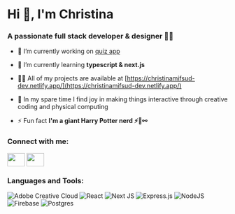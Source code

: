 <h1 align="left">Hi 👋, I'm Christina</h1>
<h3 align="left">A passionate full stack developer & designer 👩‍💻</h3>

- 🔭 I’m currently working on [quiz app](https://github.com/christina-mifsud/quiz-app)

- 🌱 I’m currently learning **typescript & next.js**

- 👩‍💻 All of my projects are available at [https://christinamifsud-dev.netlify.app/](https://christinamifsud-dev.netlify.app/)

- 🎨 In my spare time I find joy in making things interactive through creative coding and physical computing

- ⚡ Fun fact **I'm a giant Harry Potter nerd ⚡🧹⚯**

<h3 align="left">Connect with me:</h3>
<p align="left">
<a href="[your link](https://www.linkedin.com/in/christinamifsud/)" target="blank"><img align="center" src="https://cdn.jsdelivr.net/npm/simple-icons@3.0.1/icons/linkedin.svg" alt="" height="30" width="40" /></a>
<a href="[your link](https://www.behance.net/christinamifsud)" target="blank"><img align="center" src="https://cdn.jsdelivr.net/npm/simple-icons@3.0.1/icons/behance.svg" alt="" height="30" width="40" /></a>
</p>

<h3 align="left">Languages and Tools:</h3>
<p><img src="https://img.shields.io/badge/Adobe%20Creative%20Cloud-DA1F26.svg?style=for-the-badge&amp;logo=Adobe%20Creative%20Cloud&amp;logoColor=white" alt="Adobe Creative Cloud">
    <img src="https://img.shields.io/badge/react-%2320232a.svg?style=for-the-badge&amp;logo=react&amp;logoColor=%2361DAFB" alt="React">
<img src="https://img.shields.io/badge/Next-black?style=for-the-badge&amp;logo=next.js&amp;logoColor=white" alt="Next JS">
<img src="https://img.shields.io/badge/express.js-%23404d59.svg?style=for-the-badge&amp;logo=express&amp;logoColor=%2361DAFB" alt="Express.js">
<img src="https://img.shields.io/badge/node.js-6DA55F?style=for-the-badge&amp;logo=node.js&amp;logoColor=white" alt="NodeJS">
<img src="https://img.shields.io/badge/firebase-a08021?style=for-the-badge&amp;logo=firebase&amp;logoColor=ffcd34" alt="Firebase">
<img src="https://img.shields.io/badge/postgres-%23316192.svg?style=for-the-badge&amp;logo=postgresql&amp;logoColor=white" alt="Postgres"></p>
